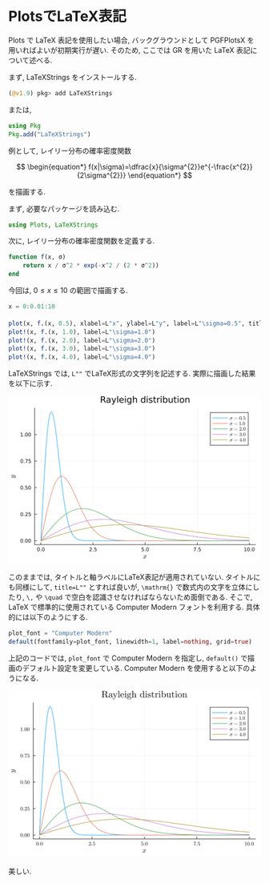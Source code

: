 # PlotsでLaTeX表記

Plots で LaTeX 表記を使用したい場合, バックグラウンドとして PGFPlotsX を用いればよいが初期実行が遅い. そのため, ここでは GR を用いた LaTeX 表記について述べる.

まず, LaTeXStrings をインストールする.

```Julia
(@v1.9) pkg> add LaTeXStrings
```

または,

```Julia
using Pkg
Pkg.add("LaTeXStrings")
```

例として, レイリー分布の確率密度関数

$$
\begin{equation*}
f(x|\sigma)=\dfrac{x}{\sigma^{2}}e^{-\frac{x^{2}}{2\sigma^{2}}}
\end{equation*}
$$

を描画する.

まず, 必要なパッケージを読み込む.

```Julia
using Plots, LaTeXStrings
```

次に, レイリー分布の確率密度関数を定義する.

```Julia
function f(x, σ)
    return x / σ^2 * exp(-x^2 / (2 * σ^2))
end
```

今回は, $0\leq x\leq10$ の範囲で描画する.

```Julia
x = 0:0.01:10

plot(x, f.(x, 0.5), xlabel=L"x", ylabel=L"y", label=L"\sigma=0.5", title="Rayleigh distribution", dpi=300)
plot!(x, f.(x, 1.0), label=L"\sigma=1.0")
plot!(x, f.(x, 2.0), label=L"\sigma=2.0")
plot!(x, f.(x, 3.0), label=L"\sigma=3.0")
plot!(x, f.(x, 4.0), label=L"\sigma=4.0")
```

LaTeXStrings では, `L""` でLaTeX形式の文字列を記述する. 実際に描画した結果を以下に示す.

![Rayleigh](_images/ray01.png)

このままでは, タイトルと軸ラベルにLaTeX表記が適用されていない. タイトルにも同様にして, `title=L""` とすれば良いが, `\mathrm{}` で数式内の文字を立体にしたり, `\,` や `\quad` で空白を認識させなければならないため面倒である. そこで, LaTeX で標準的に使用されている Computer Modern フォントを利用する. 具体的には以下のようにする. 

```Julia
plot_font = "Computer Modern"
default(fontfamily=plot_font, linewidth=1, label=nothing, grid=true)
```

上記のコードでは, `plot_font` で Computer Modern を指定し, `default()` で描画のデフォルト設定を変更している. Computer Modern を使用すると以下のようになる.

![Reyleigh_cm](_images/ray02.png)

美しい.
